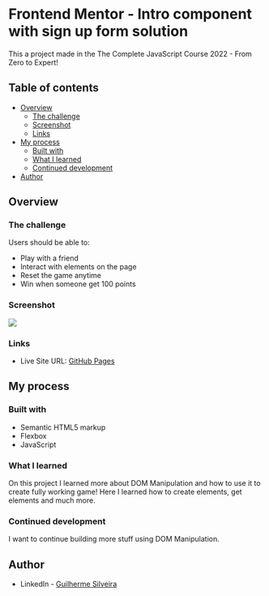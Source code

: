 # Frontend Mentor - Intro component with sign up form solution

This a project made in the The Complete JavaScript Course 2022 - From Zero to Expert!

## Table of contents

- [Overview](#overview)
  - [The challenge](#the-challenge)
  - [Screenshot](#screenshot)
  - [Links](#links)
- [My process](#my-process)
  - [Built with](#built-with)
  - [What I learned](#what-i-learned)
  - [Continued development](#continued-development)
- [Author](#author)

## Overview

### The challenge

Users should be able to:

- Play with a friend
- Interact with elements on the page
- Reset the game anytime
- Win when someone get 100 points

### Screenshot

![](./images/Pig-Game-Gif.gif)

### Links

- Live Site URL: [GitHub Pages](https://guisilveira.github.io/Pig-Game/)

## My process

### Built with

- Semantic HTML5 markup
- Flexbox
- JavaScript

### What I learned

On this project I learned more about DOM Manipulation and how to use it to create fully working game! Here I learned how to create elements, get elements and much more.

### Continued development

I want to continue building more stuff using DOM Manipulation.

## Author

- LinkedIn - [Guilherme Silveira](https://www.linkedin.com/in/guilherme-silveira-coutinho/)
